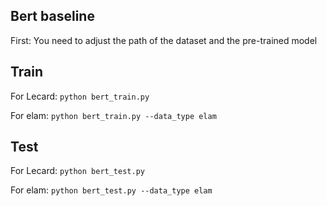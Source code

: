 ## Bert baseline
First: You need to adjust the path of the dataset and the pre-trained model

## Train
For Lecard:
<code>python bert_train.py </code>


For elam:
<code>python bert_train.py --data_type elam </code>

## Test
For Lecard:
<code>python bert_test.py </code>

For elam:
<code>python bert_test.py --data_type elam </code>



